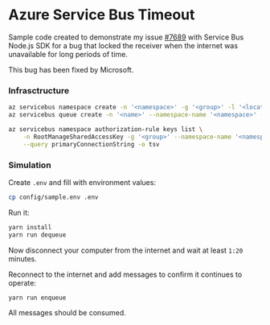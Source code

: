 # Azure Service Bus Timeout

Sample code created to demonstrate my issue [#7689](https://github.com/Azure/azure-sdk-for-js/issues/7689) with Service Bus Node.js SDK for a bug that locked the receiver when the internet was unavailable for long periods of time.

This bug has been fixed by Microsoft.

### Infrasctructure

```sh
az servicebus namespace create -n '<namespace>' -g '<group>' -l '<location>' --sku Basic
az servicebus queue create -n '<name>' --namespace-name '<namespace>' -g '<group>'

az servicebus namespace authorization-rule keys list \
    -n RootManageSharedAccessKey -g '<group>' --namespace-name '<namespace>' \
    --query primaryConnectionString -o tsv
```

### Simulation

Create `.env` and fill with environment values:

```sh
cp config/sample.env .env
```

Run it:

```sh
yarn install
yarn run dequeue
```

Now disconnect your computer from the internet and wait at least `1:20` minutes.

Reconnect to the internet and add messages to confirm it continues to operate:

```sh
yarn run enqueue
```

All messages should be consumed.